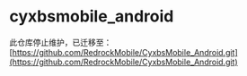 # cyxbsmobile_android
此仓库停止维护，已迁移至：[https://github.com/RedrockMobile/CyxbsMobile_Android.git](https://github.com/RedrockMobile/CyxbsMobile_Android.git)